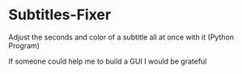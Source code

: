# Subtitles-Fixer
Adjust the seconds and color of a subtitle all at once with it (Python Program)

If someone could help me to build a GUI I would be grateful
